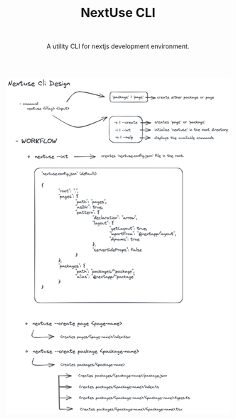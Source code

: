 <br />

<h1 align="center">
NextUse CLI
</h1>

<br />

<p align="center">
A utility CLI for nextjs development environment.
</p>

<br />
<br />

![NextUse Command Line Interface](./assets/nextuse_cli.png)
